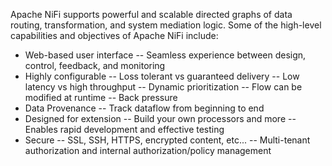 Apache NiFi supports powerful and scalable directed graphs of data routing, transformation, and system mediation logic. Some of the high-level capabilities and objectives of Apache NiFi include:

- Web-based user interface
-- Seamless experience between design, control, feedback, and monitoring
- Highly configurable
-- Loss tolerant vs guaranteed delivery
-- Low latency vs high throughput
-- Dynamic prioritization
-- Flow can be modified at runtime
-- Back pressure
- Data Provenance
-- Track dataflow from beginning to end
- Designed for extension
-- Build your own processors and more
-- Enables rapid development and effective testing
- Secure
-- SSL, SSH, HTTPS, encrypted content, etc...
-- Multi-tenant authorization and internal authorization/policy management
